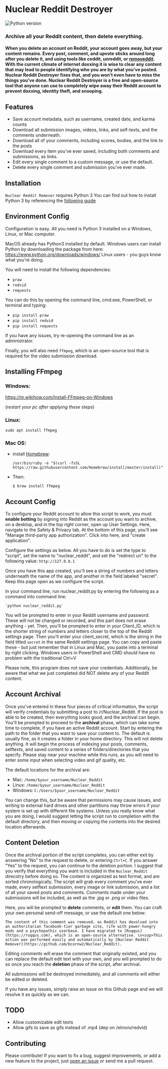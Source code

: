 # Nuclear Reddit Destroyer
![Python version](https://img.shields.io/badge/python-3.x-brightgreen.svg)

### Archive all your Reddit content, then delete everything.

#### When you delete an account on Reddit, your account goes away, but your content remains. Every post, comment, and upvote sticks around long after you delete it, and using tools like ceddit, unreddit, or [removeddit](https://removereddit.com). With the current climate of internet doxxing it is wise to clear any content that may lead to people identifying who you are by what you've posted. Nuclear Reddit Destroyer fixes that, and you won't even have to miss the things you've done. Nuclear Reddit Destroyer is a free and open-source tool that anyone can use to completely wipe away their Reddit account to prevent doxxing, identity theft, and snooping.


## Features
* Save account metadata, such as username, created date, and karma counts
* Download all submission images, videos, links, and self-texts, and the comments underneath.
* Download all of your comments, including scores, bodies, and the link to the posts
* Download every item you've ever saved, including both comments and submissions, as links.
* Edit every single comment to a custom message, or use the default.
* Delete every single comment and submission you've ever made.

## Installation
`Nuclear Reddit Remover` requires Python 3
You can find out how to install Python 3 by referencing the [following guide](https://realpython.com/installing-python/)

## Environment Config

Configuration is easy. All you need is Python 3 installed on a Windows, Linux, or Mac computer. 

MacOS already has Python3 installed by default.
Windows users can install Python by downloading the package from here: https://www.python.org/downloads/windows/
Linux users - you guys know what you're doing.

You will need to install the following dependencies:
* `praw`
* `redvid`
* `requests`

You can do this by opening the command line, cmd.exe, PowerShell, or terminal and typing:
* `pip install praw`
* `pip install redvid`
* `pip install requests`

If you have any issues, try re-opening the command line as an administrator.

Finally, you will also need `ffmpeg`, which is an open-source tool that is required for the video submission download.

## Installing FFmpeg
### Windows: 

https://m.wikihow.com/Install-FFmpeg-on-Windows

(*restart your pc after applying these steps*)

### Linux: 

  `sudo apt install ffmpeg`

### Mac OS:

* install [Homebrew](https://brew.sh/):

  `/usr/bin/ruby -e "$(curl -fsSL https://raw.githubusercontent.com/Homebrew/install/master/install)"`
  
* Then:

  `$ brew install ffmpeg`


## Account Config

To configure your Reddit account to allow this script to work, you must **enable botting** by signing into Reddit as the account you want to archive, on a desktop, and in the top right corner, open up User Settings. Here, navigate to the Safety & Privacy tab. At the bottom of this page, you'll see "Manage third-party app authorization". Click into here, and "create application".

Configure the settings as below. All you have to do is set the type to "script", set the name to "nuclear_reddit", and set the "redirect uri" to the following value: `http://127.0.0.1`

Once you have this app created, you'll see a string of numbers and letters underneath the name of the app, and another in the field labeled "secret". Keep this page open as we configure the script.

In your command line, run nuclear_reddit.py by entering the following as a command into command line:

	`python nuclear_reddit.py`

You will be prompted to enter in your Reddit username and password. These will not be changed or recorded, and this part does not erase anything - yet. Then, you'll be prompted to enter in your Client_ID, which is the shorter string of numbers and letters closer to the top of the Reddit settings page. Then you'll enter your client_secret, which is the string in the field titled `secret` in the same Reddit settings page. You can copy and paste these - but just remember that in Linux and Mac, you paste into a terminal by right clicking. Windows users in PowerShell and CMD should have no problem with the traditional Ctrl+V

Please note, this program does not save your credentials. Additionally, be aware that what we just completed did NOT delete any of your Reddit content.

## Account Archival

Once you've entered in these four pieces of critical information, the script will verify credentials by submitting a post to /r/Nuclear_Reddit. If the post is able to be created, then everything looks good, and the archival can begin. You'll be prompted to proceed to the **archival** phase, which can take some time to complete, if you have an active Reddit account. Start by entering the path to the folder that you want to save your content to. The default is usually fine, as it creates a folder in your home directory. This will not delete anything. It will begin the process of indexing your posts, comments, selftexts, and saved content to a series of folders/directories that you specify. Please stay near your machine while this runs, as you will need to enter some input when selecting video and gif quality, etc. 

The default locations for the archival are:
* Mac: `/home/$your_username/Nuclear_Reddit`
* Linux: `/home/$your_username/Nuclear_Reddit`
* Windows: `C:/Users/$your_username/Nuclear_Reddit`

You can change this, but be aware that permissions may cause issues, and writing to external hard drives and other partitions may throw errors if your system is set up with different file systems. Unless you really know what you are doing, I would suggest letting the script run to completion with the default directory, and then moving or copying the contents into the desired location afterwards.

## Content Deletion

Once the archival portion of the script completes, you can either exit by answering "No" to the request to delete, or entering `Ctrl+C`. If you answer "Yes" to the request, you can continue to the deletion portion. I suggest that you verify that everything you want is included in the `Nuclear_Reddit` direcotry before doing so. The content is organized as text format, and are sorted chronologically. The script will grab every comment you've ever made, every selftext submission, every image or link submission, and a list of all your saved posts and comments. Comments made under your submissions will be included, as well as the .jpg or .png or video files. 

Here, you will be prompted to **delete** comments, or **edit** them. You can craft your own personal send-off message, or use the default one below:

`The content of this comment was removed, as Reddit has devolved into an authoritarian facebook-tier garbage site, rife with power-hungry mods and a psychopathic userbase. I have migrated to [Ruqqus](https://ruqqus.com), which is an open-source alternative. \n<sup>This action was performed easily and automatically by [Nuclear Reddit Remover](https://github.com/bcornw2/Nuclear_Reddit).`

Editing comments will erase the comment that originally existed, and you can replace the default edit text with your own, and you will prompted to do so once you reach the **deletion** phase of the script, after archival.

All submissions will be destroyed immediately, and all comments will either be edited or deleted.

If you have any issues, simply raise an issue on this Github page and we will resolve it as quickly as we can.

## TODO
* Allow customizable edit texts
* Allow gifs to save as gifs instead of .mp4 (dep on /elmoiv/redvid)

## Contributing
Please contribute! If you want to fix a bug, suggest improvements, or add a new feature to the project, just [open an issue](https://github.com/bcornw2/Nuclear_Reddit) or send me a pull request.
